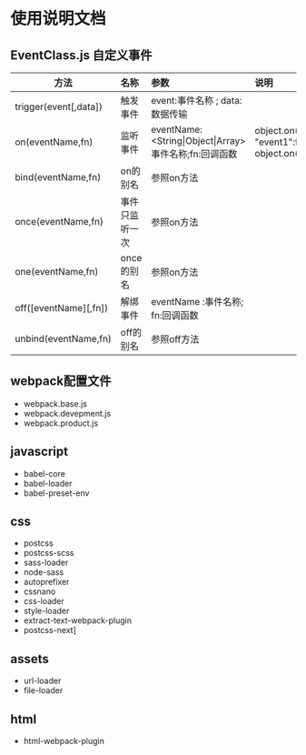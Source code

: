 # 使用说明文档

## EventClass.js 自定义事件 

| 方法                 | 名称                  |   参数      |              说明  |
| ---------            |:---------------       |:-------------|:-------------|      
| trigger(event[,data])| 触发事件               | event:<String>事件名称 ; data:<any>数据传输 |  |
| on(eventName,fn)     | 监听事件       |  eventName:<String\|Object\|Array>事件名称;fn:回调函数 |object.on('eventName',fn);\n object.on({ "event1":fn1, "event2":fn2});\n object.on(["event1","event2","event3"....],fn); |
| bind(eventName,fn)   | on的别名               |  参照on方法  | |
| once(eventName,fn)   | 事件只监听一次          |  参照on方法  | |
| one(eventName,fn)    | once的别名             |  参照on方法  |  |
| off([eventName][,fn])| 解绑事件              | eventName :<String>事件名称; fn:回调函数| |
| unbind(eventName,fn) | off的别名               |  参照off方法  | |

## webpack配置文件
* webpack.base.js
* webpack.devepment.js
* webpack.product.js

## javascript
* babel-core
* babel-loader
* babel-preset-env

## css
* postcss
* postcss-scss
* sass-loader
* node-sass
* autoprefixer
* cssnano
* css-loader
* style-loader
* extract-text-webpack-plugin
* postcss-next]

## assets
* url-loader
* file-loader

## html
* html-webpack-plugin


